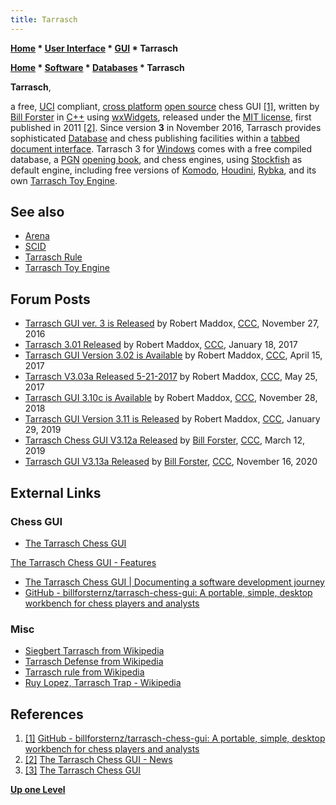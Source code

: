 ```yaml
---
title: Tarrasch
---
```

**[Home](Home "Home") \* [User Interface](User_Interface "User Interface") \* [GUI](GUI "GUI") \* Tarrasch**  

**[Home](Home "Home") \* [Software](Software "Software") \* [Databases](Databases "Databases") \* Tarrasch**


**Tarrasch**,  

a free, [UCI](UCI "UCI") compliant, [cross platform](https://en.wikipedia.org/wiki/Cross-platform) [open source](https://en.wikipedia.org/wiki/Open-source_software) chess GUI <a id="cite-note-1" href="#cite-ref-1">[1]</a>, written by [Bill Forster](index.php?title=Bill_Forster&action=edit&redlink=1 "Bill Forster (page does not exist)") in [C++](Cpp "Cpp") using [wxWidgets](https://en.wikipedia.org/wiki/WxWidgets), released under the [MIT license](Massachusetts_Institute_of_Technology#License "Massachusetts Institute of Technology"), first published in 2011 <a id="cite-note-2" href="#cite-ref-2">[2]</a>. 
Since version **3** in November 2016, Tarrasch provides sophisticated [Database](Databases "Databases") and chess publishing facilities within a [tabbed document interface](https://en.wikipedia.org/wiki/Tab_%28GUI%29). Tarrasch 3 for [Windows](Windows "Windows") comes with a free compiled database, a [PGN](Portable_Game_Notation "Portable Game Notation") [opening book](Opening_Book "Opening Book"), and chess engines, using [Stockfish](Stockfish "Stockfish") as default engine, including free versions of [Komodo](Komodo "Komodo"), [Houdini](Houdini "Houdini"), [Rybka](Rybka "Rybka"), and its own [Tarrasch Toy Engine](index.php?title=Tarrasch_Toy_Engine&action=edit&redlink=1 "Tarrasch Toy Engine (page does not exist)"). 



## See also


* [Arena](Arena "Arena")
* [SCID](SCID "SCID")
* [Tarrasch Rule](Tarrasch_Rule "Tarrasch Rule")
* [Tarrasch Toy Engine](index.php?title=Tarrasch_Toy_Engine&action=edit&redlink=1 "Tarrasch Toy Engine (page does not exist)")


## Forum Posts


* [Tarrasch GUI ver. 3 is Released](http://www.talkchess.com/forum/viewtopic.php?t=62295) by Robert Maddox, [CCC](CCC "CCC"), November 27, 2016
* [Tarrasch 3.01 Released](http://www.talkchess.com/forum/viewtopic.php?t=62857) by Robert Maddox, [CCC](CCC "CCC"), January 18, 2017
* [Tarrasch GUI Version 3.02 is Available](http://www.talkchess.com/forum/viewtopic.php?t=63743) by Robert Maddox, [CCC](CCC "CCC"), April 15, 2017
* [Tarrasch V3.03a Released 5-21-2017](http://www.talkchess.com/forum3/viewtopic.php?f=2&t=64082) by Robert Maddox, [CCC](CCC "CCC"), May 25, 2017
* [Tarrasch GUI 3.10c is Available](http://www.talkchess.com/forum3/viewtopic.php?f=2&t=69080) by Robert Maddox, [CCC](CCC "CCC"), November 28, 2018
* [Tarrasch GUI Version 3.11 is Released](http://www.talkchess.com/forum3/viewtopic.php?f=2&t=69765) by Robert Maddox, [CCC](CCC "CCC"), January 29, 2019
* [Tarrasch Chess GUI V3.12a Released](http://www.talkchess.com/forum3/viewtopic.php?f=2&t=70180) by [Bill Forster](index.php?title=Bill_Forster&action=edit&redlink=1 "Bill Forster (page does not exist)"), [CCC](CCC "CCC"), March 12, 2019
* [Tarrasch GUI V3.13a Released](http://www.talkchess.com/forum3/viewtopic.php?f=2&t=75829) by [Bill Forster](index.php?title=Bill_Forster&action=edit&redlink=1 "Bill Forster (page does not exist)"), [CCC](CCC "CCC"), November 16, 2020


## External Links


### Chess GUI


* [The Tarrasch Chess GUI](https://triplehappy.com/Home.html)


 [The Tarrasch Chess GUI - Features](https://triplehappy.com/features.html)
* [The Tarrasch Chess GUI | Documenting a software development journey](https://triplehappy.wordpress.com/)
* [GitHub - billforsternz/tarrasch-chess-gui: A portable, simple, desktop workbench for chess players and analysts](https://github.com/billforsternz/tarrasch-chess-gui)


### Misc


* [Siegbert Tarrasch from Wikipedia](https://en.wikipedia.org/wiki/Siegbert_Tarrasch)
* [Tarrasch Defense from Wikipedia](https://en.wikipedia.org/wiki/Tarrasch_Defense)
* [Tarrasch rule from Wikipedia](https://en.wikipedia.org/wiki/Tarrasch_rule)
* [Ruy Lopez, Tarrasch Trap - Wikipedia](https://en.wikipedia.org/wiki/Ruy_Lopez,_Tarrasch_Trap)


## References


1. <a id="cite-ref-1" href="#cite-note-1">[1]</a> [GitHub - billforsternz/tarrasch-chess-gui: A portable, simple, desktop workbench for chess players and analysts](https://github.com/billforsternz/tarrasch-chess-gui)
2. <a id="cite-ref-2" href="#cite-note-2">[2]</a> [The Tarrasch Chess GUI - News](https://triplehappy.com/News.html)
3. <a id="cite-ref-3" href="#cite-note-3">[3]</a> [The Tarrasch Chess GUI](https://triplehappy.com/Home.html)

**[Up one Level](GUI "GUI")**







 
